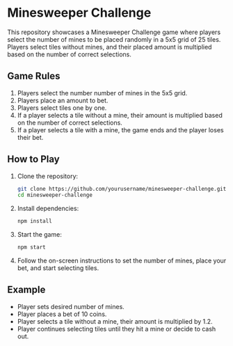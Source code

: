 # Minesweeper Challenge

This repository showcases a Minesweeper Challenge game where players select the number of mines to be placed randomly in a 5x5 grid of 25 tiles. Players select tiles without mines, and their placed amount is multiplied based on the number of correct selections.

## Game Rules

1. Players select the number number of mines in the 5x5 grid.
2. Players place an amount to bet.
3. Players select tiles one by one.
4. If a player selects a tile without a mine, their amount is multiplied based on the number of correct selections.
5. If a player selects a tile with a mine, the game ends and the player loses their bet.

## How to Play

1. Clone the repository:
    ```sh
    git clone https://github.com/yourusername/minesweeper-challenge.git
    cd minesweeper-challenge
    ```

2. Install dependencies:
    ```sh
    npm install
    ```

3. Start the game:
    ```sh
    npm start
    ```

4. Follow the on-screen instructions to set the number of mines, place your bet, and start selecting tiles.

## Example

- Player sets desired number of mines.
- Player places a bet of 10 coins.
- Player selects a tile without a mine, their amount is multiplied by 1.2.
- Player continues selecting tiles until they hit a mine or decide to cash out.

